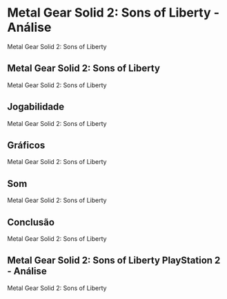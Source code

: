 ---
---

# Metal Gear Solid 2: Sons of Liberty - Análise

Metal Gear Solid 2: Sons of Liberty

## Metal Gear Solid 2: Sons of Liberty

Metal Gear Solid 2: Sons of Liberty

## Jogabilidade

Metal Gear Solid 2: Sons of Liberty

## Gráficos

Metal Gear Solid 2: Sons of Liberty

## Som

Metal Gear Solid 2: Sons of Liberty

## Conclusão

Metal Gear Solid 2: Sons of Liberty

## Metal Gear Solid 2: Sons of Liberty PlayStation 2 - Análise

Metal Gear Solid 2: Sons of Liberty
